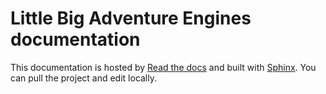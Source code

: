 Little Big Adventure Engines documentation
===========================================

This documentation is hosted by [Read the docs](https://docs.readthedocs.io/en/stable/index.html) and built with [Sphinx](https://www.sphinx-doc.org/en/master/index.html). You can pull the project and edit locally.
